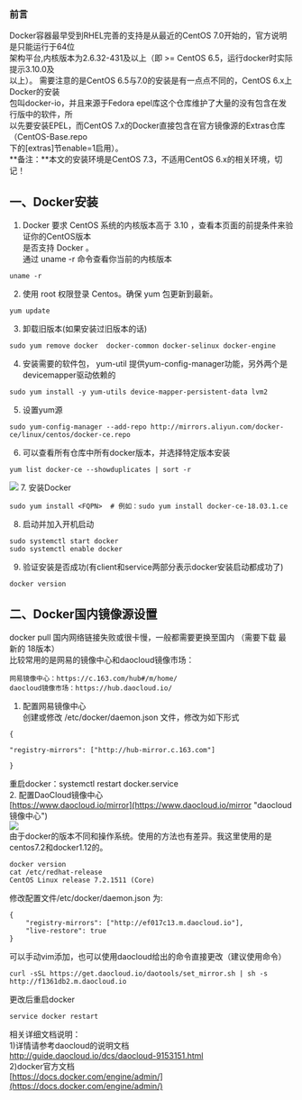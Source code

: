 ### 前言 ###
Docker容器最早受到RHEL完善的支持是从最近的CentOS 7.0开始的，官方说明是只能运行于64位  
架构平台,内核版本为2.6.32-431及以上（即 >= CentOS 6.5，运行docker时实际提示3.10.0及  
以上）。 需要注意的是CentOS 6.5与7.0的安装是有一点点不同的，CentOS 6.x上Docker的安装  
包叫docker-io，并且来源于Fedora epel库这个仓库维护了大量的没有包含在发行版中的软件，所  
以先要安装EPEL，而CentOS 7.x的Docker直接包含在官方镜像源的Extras仓库（CentOS-Base.repo  
下的[extras]节enable=1启用）。  
**备注：**本文的安装环境是CentOS 7.3，不适用CentOS 6.x的相关环境，切记！  
## 一、Docker安装 ##
1. Docker 要求 CentOS 系统的内核版本高于 3.10 ，查看本页面的前提条件来验证你的CentOS版本  
是否支持 Docker 。  
通过 uname -r 命令查看你当前的内核版本  
```
uname -r
```
2. 使用 root 权限登录 Centos。确保 yum 包更新到最新。  
```
yum update
```
3. 卸载旧版本(如果安装过旧版本的话)  
```
sudo yum remove docker  docker-common docker-selinux docker-engine
```  
4. 安装需要的软件包， yum-util 提供yum-config-manager功能，另外两个是devicemapper驱动依赖的  
```
sudo yum install -y yum-utils device-mapper-persistent-data lvm2
```
5. 设置yum源  
```
sudo yum-config-manager --add-repo http://mirrors.aliyun.com/docker-ce/linux/centos/docker-ce.repo
```
6. 可以查看所有仓库中所有docker版本，并选择特定版本安装  
```
yum list docker-ce --showduplicates | sort -r
```
![](https://i.imgur.com/Zi9Ge36.png)
7. 安装Docker  
```
sudo yum install <FQPN>  # 例如：sudo yum install docker-ce-18.03.1.ce
```
8. 启动并加入开机启动  
```
sudo systemctl start docker
sudo systemctl enable docker
```
9. 验证安装是否成功(有client和service两部分表示docker安装启动都成功了)  
```
docker version
```
## 二、Docker国内镜像源设置 ##
docker pull 国内网络链接失败或很卡慢，一般都需要更换至国内 （需要下载 最新的 18版本）  
比较常用的是网易的镜像中心和daocloud镜像市场：  
```
网易镜像中心：https://c.163.com/hub#/m/home/   
daocloud镜像市场：https://hub.daocloud.io/
```  
1. 配置网易镜像中心  
创建或修改 /etc/docker/daemon.json 文件，修改为如下形式  
```
{
 
"registry-mirrors": ["http://hub-mirror.c.163.com"]
 
} 
```  
 
重启docker：systemctl restart docker.service  
2. 配置DaoCloud镜像中心  
[https://www.daocloud.io/mirror](https://www.daocloud.io/mirror "daocloud镜像中心")  
![](https://i.imgur.com/GkmIYvK.png)   
由于docker的版本不同和操作系统。使用的方法也有差异。我这里使用的是centos7.2和docker1.12的。  
```
docker version
cat /etc/redhat-release 
CentOS Linux release 7.2.1511 (Core)
```    

修改配置文件/etc/docker/daemon.json 为:  
```
{
    "registry-mirrors": ["http://ef017c13.m.daocloud.io"],
    "live-restore": true
}
```  
可以手动vim添加，也可以使用daocloud给出的命令直接更改（建议使用命令）  
```
curl -sSL https://get.daocloud.io/daotools/set_mirror.sh | sh -s http://f1361db2.m.daocloud.io
```  
更改后重启docker  
```
service docker restart
```  
相关详细文档说明：  
1)详情请参考daocloud的说明文档  
[http://guide.daocloud.io/dcs/daocloud-9153151.html ](http://guide.daocloud.io/dcs/daocloud-9153151.html )  
2)docker官方文档  
[https://docs.docker.com/engine/admin/](https://docs.docker.com/engine/admin/)



